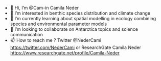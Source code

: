 - 👋 Hi, I’m @Cam-in Camila Neder
- 👀 I’m interested in benthic species distribution and climate change
- 🌱 I’m currently learning about spatial modelling in ecology combining species and environmental parameter models
- 💞️ I’m looking to collaborate on Antarctica topics and science communication
- 📫 How to reach me ? Twitter @NederCami https://twitter.com/NederCami or ResearchGate Camila Neder https://www.researchgate.net/profile/Camila-Neder

<!---
Cam-in/Cam-in is a ✨ special ✨ repository because its `README.md` (this file) appears on your GitHub profile.
You can click the Preview link to take a look at your changes.
--->
